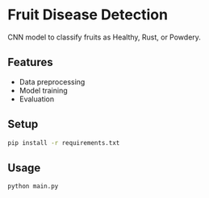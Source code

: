 # Fruit Disease Detection

CNN model to classify fruits as Healthy, Rust, or Powdery.

## Features
- Data preprocessing
- Model training
- Evaluation

## Setup
```bash
pip install -r requirements.txt
```

## Usage
```bash
python main.py
```
